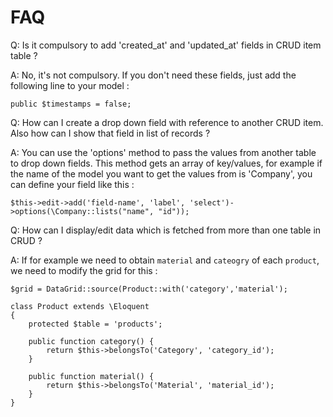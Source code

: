 # FAQ

Q: Is it compulsory to add 'created_at' and 'updated_at' fields in CRUD item table ? 

A: No, it's not compulsory. If you don't need these fields, just add the following line to your model :

	public $timestamps = false;


Q: How can I create a drop down field with reference to another CRUD item. Also how can I show that field in list of records ? 

A: You can use the 'options' method to pass the values from another table to drop down fields. This method gets an array of key/values, for example if the name    of the model you want to get the values from is 'Company', you can define your field like this :

	$this->edit->add('field-name', 'label', 'select')->options(\Company::lists("name", "id"));


Q: How can I display/edit data which is fetched from more than one table in CRUD ? 

A: If for example we need to obtain `material` and `cateogry` of each `product`, we need to modify the grid for this :

	$grid = DataGrid::source(Product::with('category','material');

	class Product extends \Eloquent
	{
		protected $table = 'products';

		public function category() {
			return $this->belongsTo('Category', 'category_id');
		}

		public function material() {
			return $this->belongsTo('Material', 'material_id');
		}
	}
